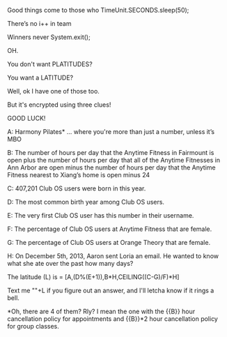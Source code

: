 Good things come to those who TimeUnit.SECONDS.sleep(50);

There’s no i++ in team

Winners never System.exit();

OH.

You don't want PLATITUDES?

You want a LATITUDE?

Well, ok I have one of those too.

But it's encrypted using three clues!

GOOD LUCK!

A: Harmony Pilates* ... where you're more than just a number, unless it’s MBO

B: The number of hours per day that the Anytime Fitness in Fairmount is open plus the number of hours per day that all of the Anytime Fitnesses in Ann Arbor are open minus the number of hours per day that the Anytime Fitness nearest to Xiang’s home is open minus 24

C: 407,201 Club OS users were born in this year.

D: The most common birth year among Club OS users.

E: The very first Club OS user has this number in their username.

F: The percentage of Club OS users at Anytime Fitness that are female.

G: The percentage of Club OS users at Orange Theory that are female.

H: On December 5th, 2013, Aaron sent Loria an email. He wanted to know what she ate over the past how many days?

The latitude (L) is = [A,(D%(E+1)),B*H,CEILING((C-G)/F)*H]

Text me ""+L if you figure out an answer, and I'll letcha know if it rings a bell.

*Oh, there are 4 of them?  Rly? I mean the one with the {{B}} hour cancellation policy for appointments and {{B}}*2 hour cancellation policy for group classes. 
